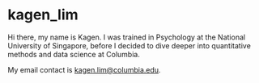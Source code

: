 # kagen_lim

Hi there, my name is Kagen. I was trained in Psychology at the National University of Singapore, before I decided to dive deeper into quantitative methods and data science at Columbia. 

My email contact is [kagen.lim@columbia.edu](mailto:kagen.lim@columbia.edu).
